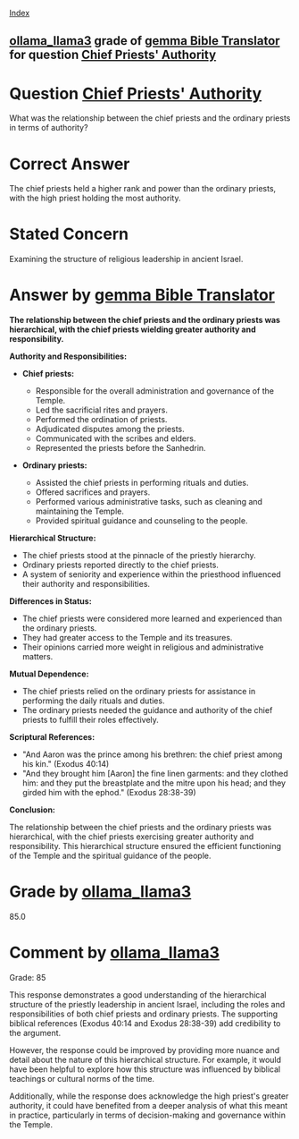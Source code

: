 
[Index](../../../../index.md)
## [ollama_llama3](../../../grading_models/ollama_llama3.md) grade of [gemma Bible Translator](../../../answering_models/gemma_Bible_Translator.md) for question [Chief Priests' Authority](../../../questions/Chief_Priests__Authority.md)

# Question [Chief Priests' Authority](../../../questions/Chief_Priests__Authority.md)
What was the relationship between the chief priests and the ordinary priests in terms of authority?

# Correct Answer
The chief priests held a higher rank and power than the ordinary priests, with the high priest holding the most authority.

# Stated Concern
Examining the structure of religious leadership in ancient Israel.

# Answer by [gemma Bible Translator](../../../answering_models/gemma_Bible_Translator.md)
**The relationship between the chief priests and the ordinary priests was hierarchical, with the chief priests wielding greater authority and responsibility.**

**Authority and Responsibilities:**

* **Chief priests:**
    * Responsible for the overall administration and governance of the Temple.
    * Led the sacrificial rites and prayers.
    * Performed the ordination of priests.
    * Adjudicated disputes among the priests.
    * Communicated with the scribes and elders.
    * Represented the priests before the Sanhedrin.


* **Ordinary priests:**
    * Assisted the chief priests in performing rituals and duties.
    * Offered sacrifices and prayers.
    * Performed various administrative tasks, such as cleaning and maintaining the Temple.
    * Provided spiritual guidance and counseling to the people.


**Hierarchical Structure:**

* The chief priests stood at the pinnacle of the priestly hierarchy.
* Ordinary priests reported directly to the chief priests.
* A system of seniority and experience within the priesthood influenced their authority and responsibilities.

**Differences in Status:**

* The chief priests were considered more learned and experienced than the ordinary priests.
* They had greater access to the Temple and its treasures.
* Their opinions carried more weight in religious and administrative matters.

**Mutual Dependence:**

* The chief priests relied on the ordinary priests for assistance in performing the daily rituals and duties.
* The ordinary priests needed the guidance and authority of the chief priests to fulfill their roles effectively.

**Scriptural References:**

* "And Aaron was the prince among his brethren: the chief priest among his kin." (Exodus 40:14)
* "And they brought him [Aaron] the fine linen garments: and they clothed him: and they put the breastplate and the mitre upon his head; and they girded him with the ephod." (Exodus 28:38-39)

**Conclusion:**

The relationship between the chief priests and the ordinary priests was hierarchical, with the chief priests exercising greater authority and responsibility. This hierarchical structure ensured the efficient functioning of the Temple and the spiritual guidance of the people.

# Grade by [ollama_llama3](../../../grading_models/ollama_llama3.md)
85.0

# Comment by [ollama_llama3](../../../grading_models/ollama_llama3.md)
Grade: 85

This response demonstrates a good understanding of the hierarchical structure of the priestly leadership in ancient Israel, including the roles and responsibilities of both chief priests and ordinary priests. The supporting biblical references (Exodus 40:14 and Exodus 28:38-39) add credibility to the argument.

However, the response could be improved by providing more nuance and detail about the nature of this hierarchical structure. For example, it would have been helpful to explore how this structure was influenced by biblical teachings or cultural norms of the time.

Additionally, while the response does acknowledge the high priest's greater authority, it could have benefited from a deeper analysis of what this meant in practice, particularly in terms of decision-making and governance within the Temple.
